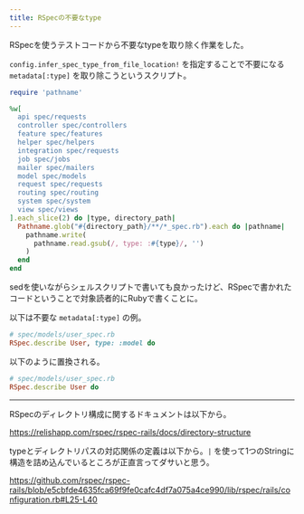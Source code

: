 ```yaml
---
title: RSpecの不要なtype
---
```


RSpecを使うテストコードから不要なtypeを取り除く作業をした。

`config.infer_spec_type_from_file_location!` を指定することで不要になる `metadata[:type]` を取り除こうというスクリプト。

```ruby
require 'pathname'

%w[
  api spec/requests
  controller spec/controllers
  feature spec/features
  helper spec/helpers
  integration spec/requests
  job spec/jobs
  mailer spec/mailers
  model spec/models
  request spec/requests
  routing spec/routing
  system spec/system
  view spec/views
].each_slice(2) do |type, directory_path|
  Pathname.glob("#{directory_path}/**/*_spec.rb").each do |pathname|
    pathname.write(
      pathname.read.gsub(/, type: :#{type}/, '')
    )
  end
end
```

sedを使いながらシェルスクリプトで書いても良かったけど、RSpecで書かれたコードということで対象読者的にRubyで書くことに。

以下は不要な `metadata[:type]` の例。

```ruby
# spec/models/user_spec.rb
RSpec.describe User, type: :model do
```

以下のように置換される。

```ruby
# spec/models/user_spec.rb
RSpec.describe User do
```

---

RSpecのディレクトリ構成に関するドキュメントは以下から。

https://relishapp.com/rspec/rspec-rails/docs/directory-structure

typeとディレクトリパスの対応関係の定義は以下から。`|` を使って1つのStringに構造を詰め込んでいるところが正直言ってダサいと思う。

https://github.com/rspec/rspec-rails/blob/e5cbfde4635fca69f9fe0cafc4df7a075a4ce990/lib/rspec/rails/configuration.rb#L25-L40
